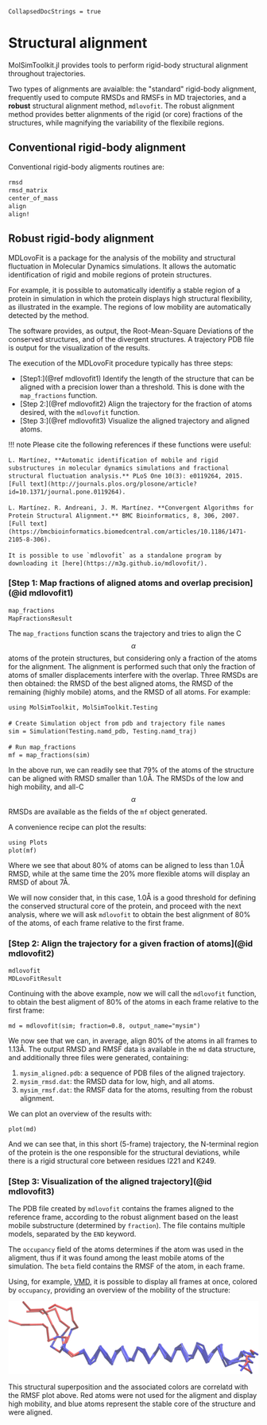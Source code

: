 ```@meta
CollapsedDocStrings = true
```

# Structural alignment

MolSimToolkit.jl provides tools to perform rigid-body structural alignment throughout 
trajectories.

Two types of alignments are avaialble: the "standard" rigid-body alignment, frequently
used to compute RMSDs and RMSFs in MD trajectories, and a **robust** structural alignment
method, `mdlovofit`. The robust alignment method provides better alignments of the
rigid (or core) fractions of the structures, while magnifying the variability of the
flexibile regions.

## Conventional rigid-body alignment

Conventional rigid-body aligments routines are:

```@docs
rmsd
rmsd_matrix
center_of_mass
align
align!
```

## Robust rigid-body alignment

MDLovoFit is a package for the analysis of the mobility and structural fluctuation in Molecular Dynamics simulations. It allows the automatic identification of rigid and mobile regions of protein structures.

For example, it is possible to automatically identifiy a stable region of a protein in simulation in which the protein displays high structural flexibility, as illustrated in the example. The regions of low mobility are automatically detected by the method.

The software provides, as output, the Root-Mean-Square Deviations of the conserved structures, and of the divergent structures. A trajectory PDB file is output for the visualization of the results. 

The execution of the MDLovoFit procedure typically has three steps:

- [Step1:](@ref mdlovofit1) Identify the length of the structure that can be aligned with a precision lower than a threshold. This is done with the `map_fractions` function.
- [Step 2:](@ref mdlovofit2) Align the trajectory for the fraction of atoms desired, with the `mdlovofit` function.
- [Step 3:](@ref mdlovofit3) Visualize the aligned trajectory and aligned atoms.

!!! note
    Please cite the following references if these functions were useful:

    L. Martínez, **Automatic identification of mobile and rigid substructures in molecular dynamics simulations and fractional structural fluctuation analysis.** PLoS One 10(3): e0119264, 2015.  
    [Full text](http://journals.plos.org/plosone/article?id=10.1371/journal.pone.0119264).

    L. Martínez. R. Andreani, J. M. Martínez. **Convergent Algorithms for Protein Structural Alignment.** BMC Bioinformatics, 8, 306, 2007.
    [Full text](https://bmcbioinformatics.biomedcentral.com/articles/10.1186/1471-2105-8-306).

    It is possible to use `mdlovofit` as a standalone program by downloading it [here](https://m3g.github.io/mdlovofit/).

### [Step 1: Map fractions of aligned atoms and overlap precision](@id mdlovofit1)

```@docs
map_fractions
MapFractionsResult
```

The `map_fractions` function scans the trajectory and tries to align the C$$\alpha$$ atoms of the protein
structures, but considering only a fraction of the atoms for the alignment. The alignment is performed
such that only the fraction of atoms of smaller displacements interfere with the overlap. Three RMSDs are
then obtained: the RMSD of the best aligned atoms, the RMSD of the remaining (highly mobile) atoms, and
the RMSD of all atoms. For example:

```@example mdlovofit
using MolSimToolkit, MolSimToolkit.Testing

# Create Simulation object from pdb and trajectory file names
sim = Simulation(Testing.namd_pdb, Testing.namd_traj)

# Run map_fractions
mf = map_fractions(sim)
```

In the above run, we can readily see that 79% of the atoms of the structure can be aligned
with RMSD smaller than 1.0Å. The RMSDs of the low and high mobility, and 
all-C$$\alpha$$ RMSDs are available as the fields of the `mf` object generated. 

A convenience recipe can plot the results:

```@example mdlovofit
using Plots
plot(mf)
```

Where we see that about 80% of atoms can be aligned to less than 1.0Å RMSD, while
at the same time the 20% more flexible atoms will display an RMSD of about 7Å.

We will now consider that, in this case, 1.0Å is a good threshold for defining the 
conserved structural core of the protein, and proceed with the next analysis, where
we will ask `mdlovofit` to obtain the best alignment of 80% of the atoms, of each
frame relative to the first frame.

### [Step 2: Align the trajectory for a given fraction of atoms](@id mdlovofit2)

```@docs
mdlovofit
MDLovoFitResult
```

Continuing with the above example, now we will call the `mdlovofit` function, to obtain
the best aligment of 80% of the atoms in each frame relative to the first frame:

```@example mdlovofit
md = mdlovofit(sim; fraction=0.8, output_name="mysim")
```

We now see that we can, in average, align 80% of the atoms in all frames to 1.13Å. 
The output RMSD and RMSF data is available in the `md` data structure, and additionally
three files were generated, containing:

1. `mysim_aligned.pdb`: a sequence of PDB files of the aligned trajectory.
2. `mysim_rmsd.dat`: the RMSD data for low, high, and all atoms.
3. `mysim_rmsf.dat`: the RMSF data for the atoms, resulting from the robust alignment.

We can plot an overview of the results with:

```@example mdlovofit
plot(md)
```

And we can see that, in this short (5-frame) trajectory, the N-terminal region of the 
protein is the one responsible for the structural deviations, while there is a 
rigid structural core between residues I221 and K249.

### [Step 3: Visualization of the aligned trajectory](@id mdlovofit3)

The PDB file created by `mdlovofit` contains the frames aligned to the reference frame,
according to the robust alignment based on the least mobile substructure (determined
by `fraction`). The file contains multiple models, separated by the `END` keyword.

The `occupancy` field of the atoms determines if the atom was used in the aligment,
thus if it was found among the least mobile atoms of the simulation. The `beta` field
contains the RMSF of the atom, in each frame. 

Using, for example, [VMD](https://www.ks.uiuc.edu/Research/vmd/), it is possible to
display all frames at once, colored by `occupancy`, providing an
overview of the mobility of the structure:

![mdlovofit.png](./assets/mdlovofit.png)

This structural superposition and the associated colors are correlatd with the 
RMSF plot above. Red atoms were not used for the aligment and display high
mobility, and blue atoms represent the stable core of the structure and
were aligned.





